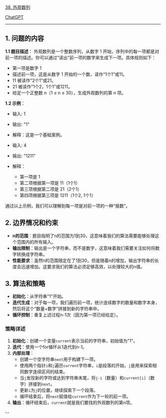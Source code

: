 [38. 外观数列](https://leetcode.cn/problems/count-and-say)

[ChatGPT](https://chat.openai.com/share/44b89042-7154-44dd-99a6-5b8871e79b5e)

---

## 1. 问题的内容
**1.1 题目描述**：
外观数列是一个整数序列，从数字 1 开始，序列中的每一项都是对前一项的描述。你可以通过“读出”前一项的数字来生成下一项。具体规则如下：
- 第一项是数字 1
- 描述前一项，这是从数字 1 开始的一个数，读作“1个1”或11。
- 11 被读作“2个1”或21。
- 21 被读作“1个2，1个1”或1211。
- 给定一个正整数 n（1 ≤ n ≤ 30），生成外观数列的第 n 项。

**1.2 示例**：
- 输入: 1
- 输出: "1"
- 解释：这是一个基础案例。

- 输入: 4
- 输出: "1211"
- 解释：
  - 第一项是 1
  - 第二项根据第一项是 11（1个1）
  - 第三项根据第二项是 21（2个1）
  - 第四项根据第三项是 1211（1个2, 1个1）

通过以上示例，我们可以理解到每一项是对前一项的一种“报数”。


## 2. 边界情况和约束
- **n的范围**：题目指明了n的范围为1到30，这意味着我们的算法需要能够处理这个范围内的所有输入。
- **输出限制**：输出是一个字符串，而不是数字，这意味着我们需要关注如何将数字转换成字符串。
- **性能要求**：虽然n的范围限定在了1到30，但是随着n的增加，输出字符串的长度会迅速增加。这要求我们的算法必须足够高效，以处理较大的n值。


## 3. 算法和策略
- **初始化**：从字符串"1"开始。
- **迭代生成**：对于每一项，我们遍历前一项，统计连续数字的数量和数字本身，然后将这个“数量+数字”拼接到新的字符串中。
- **循环控制**：重复上述过程n-1次（因为第一项已经给定）。

### 策略详述
1. **初始化**：创建一个变量`current`表示当前的字符串，初始值为"1"。
2. **迭代**：使用一个for循环从1迭代到n-1。
3. **内部处理**：
   - 创建一个空字符串`next`用于构建下一项。
   - 使用两个指针`i`和`j`遍历`current`字符串，`i`是段落的开始，`j`是用来探索相同数字连续区间的结束。
   - 当`j`发现新的字符或达到字符串末尾，将`j-i`（数量）和`current[i]`（数字）拼接到`next`。
   - 更新`i`为`j`的位置，继续探索下一个段落。
   - 循环结束后，将`next`赋值给`current`作为下一轮的前一项。
4. **输出**：循环结束后，`current`就是我们要找的外观数列的第n项。

--